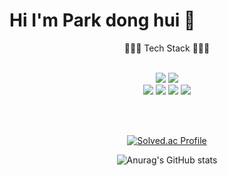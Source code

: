 # Hi I'm Park dong hui 👋

<!--
**doonghui/doonghui** is a ✨ _special_ ✨ repository because its `README.md` (this file) appears on your GitHub profile.

Here are some ideas to get you started:

- 🔭 I’m currently working on ...
- 🌱 I’m currently learning ...
- 👯 I’m looking to collaborate on ...
- 🤔 I’m looking for help with ...
- 💬 Ask me about ...
- 📫 How to reach me: ...
- 😄 Pronouns: ...
- ⚡ Fun fact: ...
-->



<div align="center">
  🧑🏻‍💻 Tech Stack 🧑🏻‍💻
<br>
<br>

  <img src="https://img.shields.io/badge/java-007396?style=flat-square&logo=java&logoColor=white"/>  <img src="https://img.shields.io/badge/Spring-6DB33F?style=flat-square&logo=Spring&logoColor=white"/> <br> <img src="https://img.shields.io/badge/MySQL-4479A1?style=flat-square&logo=MySQL&logoColor=white"/>   <img src="https://img.shields.io/badge/redis-FF4438?style=flat-square&logo=redis&logoColor=white"/>  <img src="https://img.shields.io/badge/AWS-535D6C?style=flat-square&logo=aws&logoColor=white"/>   <img src="https://img.shields.io/badge/docker-2496ED?style=flat-square&logo=docker&logoColor=white"/>
  
<br>
<br>

[![Solved.ac Profile](http://mazassumnida.wtf/api/v2/generate_badge?boj=louisp0215)](https://solved.ac/louisp0215/) <br>

![Anurag's GitHub stats](https://github-readme-stats.vercel.app/api?username=doonghui&show_icons=true&theme=radical)


</div>


